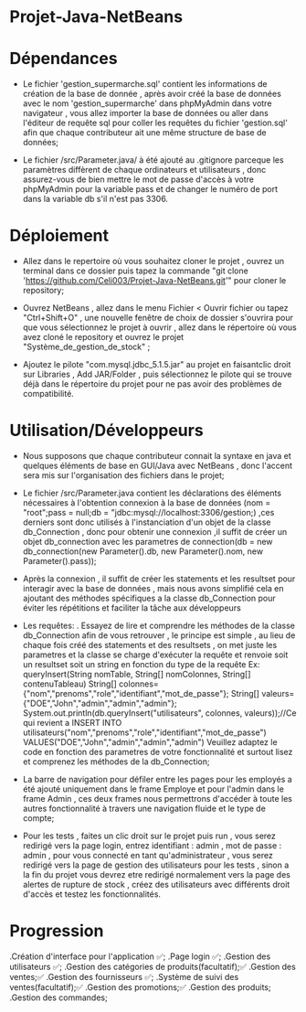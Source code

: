 # Projet-Java-NetBeans

# Dépendances

- Le fichier 'gestion_supermarche.sql' contient les informations de création de la base de donnée , après avoir créé la base de données avec le nom 'gestion_supermarche' dans phpMyAdmin dans votre navigateur , vous allez importer la base de données ou aller dans l'éditeur de requête sql pour coller les requêtes du fichier 'gestion.sql' afin que chaque contributeur ait une même structure de base de données;

- Le fichier /src/Parameter.java/ à été ajouté au .gitignore parceque les paramètres diffèrent de chaque ordinateurs et utilisateurs , donc assurez-vous de bien mettre le mot de passe d'accès à votre phpMyAdmin pour la variable pass et de changer le numéro de port dans la variable db s'il n'est pas 3306.

# Déploiement

- Allez dans le repertoire où vous souhaitez cloner le projet , ouvrez un terminal dans ce dossier puis tapez la commande "git clone 'https://github.com/Celi003/Projet-Java-NetBeans.git'" pour cloner le repository;

- Ouvrez NetBeans , allez dans le menu Fichier < Ouvrir fichier ou tapez "Ctrl+Shift+O" , une nouvelle fenêtre de choix de dossier s'ouvrira pour que vous sélectionnez le projet à ouvrir , allez dans le répertoire où vous avez cloné le repository et ouvrez le projet "Système_de_gestion_de_stock" ;

- Ajoutez le pilote "com.mysql.jdbc_5.1.5.jar" au projet en faisantclic droit sur Libraries , Add JAR/Folder , puis sélectionnez le pilote qui se trouve déjà dans le répertoire du projet pour ne pas avoir des problèmes de compatibilité.

# Utilisation/Développeurs

- Nous supposons que chaque contributeur connait la syntaxe en java et quelques éléments de base en GUI/Java avec NetBeans , donc l'accent sera mis sur l'organisation des fichiers dans le projet;

- Le fichier /src/Parameter.java contient les déclarations des éléments nécessaires à l'obtention connexion à la base de données (nom = "root";pass = null;db = "jdbc:mysql://localhost:3306/gestion;) ,ces derniers sont donc utilisés à l'instanciation d'un objet de la classe db_Connection , donc pour obtenir une connexion ,il suffit de créer un objet db_connection avec les parametres de connection(db = new db_connection(new Parameter().db, new Parameter().nom, new Parameter().pass));

- Après la connexion , il suffit de créer les statements et les resultset pour interagir avec la base de données , mais nous avons simplifié cela en ajoutant des méthodes spécifiques a la classe db_Connection pour éviter les répétitions et faciliter la tâche aux développeurs

- Les requêtes:
  . Essayez de lire et comprendre les méthodes de la classe db_Connection afin de vous retrouver , le principe est simple , au lieu de chaque fois créé des statements et des resultsets , on met juste les parametres et la classe se charge d'exécuter la requête et renvoie soit un resultset soit un string en fonction du type de la requête
  Ex: queryInsert(String nomTable, String[] nomColonnes, String[] contenuTableau)
  String[] colonnes={"nom","prenoms","role","identifiant","mot_de_passe"};
  String[] valeurs={"DOE","John","admin","admin","admin"};
  System.out.println(db.queryInsert("utilisateurs", colonnes, valeurs));//Ce qui revient a INSERT INTO utilisateurs("nom","prenoms","role","identifiant","mot_de_passe") VALUES("DOE","John","admin","admin","admin")
  Veuillez adaptez le code en fonction des parametres de votre fonctionnalité et surtout lisez et comprenez les méthodes de la db_Connection;

- La barre de navigation pour défiler entre les pages pour les employés a été ajouté uniquement dans le frame Employe et pour l'admin dans le frame Admin , ces deux frames nous permettrons d'accéder à toute les autres fonctionnalité à travers une navigation fluide et le type de compte;

- Pour les tests , faites un clic droit sur le projet puis run , vous serez redirigé vers la page login, entrez identifiant : admin , mot de passe : admin , pour vous connecté en tant qu'administrateur , vous serez redirigé vers la page de gestion des utilisateurs pour les tests , sinon a la fin du projet vous devrez etre redirigé normalement vers la page des alertes de rupture de stock , créez des utilisateurs avec différents droit d'accès et testez les fonctionnalités.

# Progression

.Création d'interface pour l'application ✅;
.Page login ✅;
.Gestion des utilisateurs ✅;
.Gestion des catégories de produits(facultatif);✅
.Gestion des ventes;✅
.Gestion des fournisseurs ✅;
.Système de suivi des ventes(facultatif);✅
.Gestion des promotions;✅
.Gestion des produits;
.Gestion des commandes;
